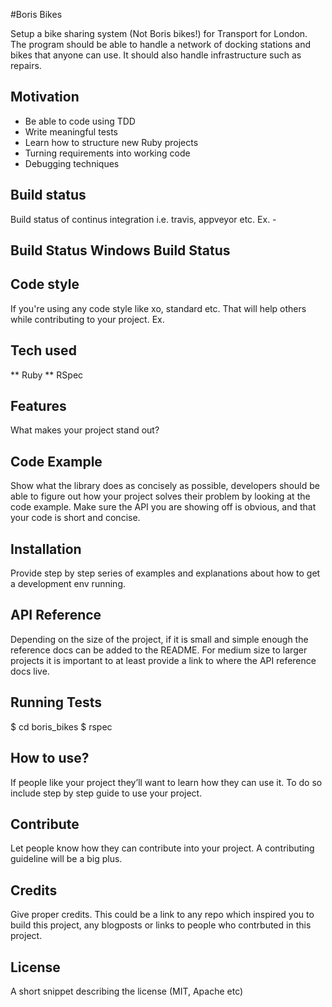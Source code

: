 #Boris Bikes

Setup a bike sharing system (Not Boris bikes!) for Transport for London. The program should be able to handle a network of docking stations and bikes that anyone can use. It should also handle infrastructure such as repairs.

## Motivation

* Be able to code using TDD
* Write meaningful tests
* Learn how to structure new Ruby projects
* Turning requirements into working code
* Debugging techniques

## Build status
Build status of continus integration i.e. travis, appveyor etc. Ex. -

## Build Status Windows Build Status

## Code style
If you're using any code style like xo, standard etc. That will help others while contributing to your project. Ex. 

## Tech used

** Ruby
** RSpec

## Features
What makes your project stand out?

## Code Example
Show what the library does as concisely as possible, developers should be able to figure out how your project solves their problem by looking at the code example. Make sure the API you are showing off is obvious, and that your code is short and concise.

## Installation
Provide step by step series of examples and explanations about how to get a development env running.

## API Reference
Depending on the size of the project, if it is small and simple enough the reference docs can be added to the README. For medium size to larger projects it is important to at least provide a link to where the API reference docs live.

## Running Tests

$ cd boris_bikes
$ rspec

## How to use?

If people like your project they’ll want to learn how they can use it. To do so include step by step guide to use your project.

## Contribute

Let people know how they can contribute into your project. A contributing guideline will be a big plus.

## Credits

Give proper credits. This could be a link to any repo which inspired you to build this project, any blogposts or links to people who contrbuted in this project.

## License

A short snippet describing the license (MIT, Apache etc)